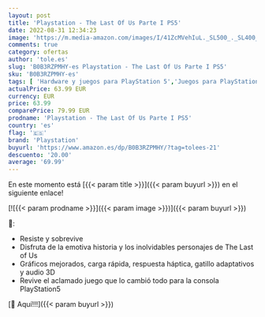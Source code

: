 ```yaml
---
layout: post
title: 'Playstation - The Last Of Us Parte I PS5'
date: 2022-08-31 12:34:23
image: 'https://m.media-amazon.com/images/I/41ZcMVehIuL._SL500_._SL400_.jpg'
comments: true
category: ofertas
author: 'tole.es'
slug: 'B0B3RZPMHY-es Playstation - The Last Of Us Parte I PS5'
sku: 'B0B3RZPMHY-es'
tags: [ 'Hardware y juegos para PlayStation 5','Juegos para PlayStation 5','Videojuegos','playstation','ps5','🇪🇸', ]
actualPrice: 63.99 EUR
currency: EUR
price: 63.99
comparePrice: 79.99 EUR
prodname: 'Playstation - The Last Of Us Parte I PS5'
country: 'es'
flag: '🇪🇸'
brand: 'Playstation'
buyurl: 'https://www.amazon.es/dp/B0B3RZPMHY/?tag=tolees-21'
descuento: '20.00'
average: '69.99'
---
```


En este momento está [{{< param title >}}]({{< param buyurl >}}) en el siguiente enlace!

[![{{< param prodname >}}]({{< param image >}})]({{< param buyurl >}})

🔎:

- Resiste y sobrevive
- Disfruta de la emotiva historia y los inolvidables personajes de The Last of Us
- Gráficos mejorados, carga rápida, respuesta háptica, gatillo adaptativos y audio 3D
- Revive el aclamado juego que lo cambió todo para la consola PlayStation5

[🛒 Aquí!!!]({{< param buyurl >}})
